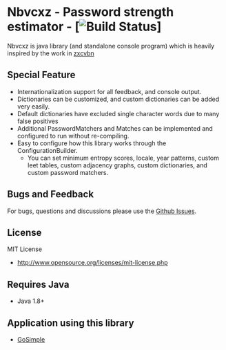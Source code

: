 # Nbvcxz - Password strength estimator - [![Build Status](https://travis-ci.org/GoSimpleLLC/nbvcxz.svg?branch=master)]


Nbvcxz is java library (and standalone console program) which is heavily inspired by the work in [zxcvbn](https://github.com/dropbox/zxcvbn)

## Special Feature

* Internationalization support for all feedback, and console output.
* Dictionaries can be customized, and custom dictionaries can be added very easily.
* Default dictionaries have excluded single character words due to many false positives
* Additional PasswordMatchers and Matches can be implemented and configured to run without re-compiling.
* Easy to configure how this library works through the ConfigurationBuilder.
    * You can set minimum entropy scores, locale, year patterns, custom leet tables, custom adjacency graphs, custom dictionaries, and custom password matchers.

## Bugs and Feedback

For bugs, questions and discussions please use the [Github Issues](https://github.com/GoSimpleLLC/nbvcxz/issues).

## License

MIT License

* http://www.opensource.org/licenses/mit-license.php

## Requires Java

* Java 1.8+

## Application using this library

- [GoSimple](https://gosimple.me/)